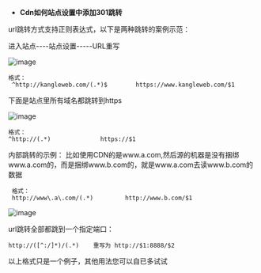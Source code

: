 -  **Cdn如何站点设置中添加301跳转**

url跳转方式支持正则表达式，以下是两种跳转的案例示范：

进入站点----站点设置-----URL重写

![image](https://user-images.githubusercontent.com/90959714/137686415-b7022154-bb52-453e-8451-688b8cac1e07.png)

```
格式：
 ^http://kangleweb.com/(.*)$        https://www.kangleweb.com/$1
```
下面是站点里所有域名都跳转到https

![image](https://user-images.githubusercontent.com/90959714/137686594-8d54d362-77ce-4e2e-b171-bb60393fbfd2.png)

```
格式：
^http://(.*)              https://$1
```
内部跳转的示例：
比如使用CDN的是www.a.com,然后源的机器是没有捆绑www.a.com的，而是捆绑www.b.com的，就是www.a.com去读www.b.com的数据

```
 格式： 
 http://www\.a\.com/(.*)         http://www.b.com/$1
```

![image](https://user-images.githubusercontent.com/90959714/137686813-768d95ad-de63-4ff5-b0b4-ce5f6dfa2215.png)

url跳转全部都跳到一个指定端口：

```
http://([^:/]*)/(.*)    重写为 http://$1:8888/$2
```
以上格式只是一个例子，其他用法您可以自已多试试
